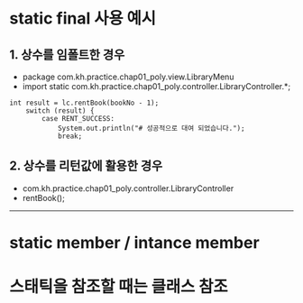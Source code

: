 # static final 사용 예시
## 1. 상수를 임폴트한 경우
- package com.kh.practice.chap01_poly.view.LibraryMenu
- import static com.kh.practice.chap01_poly.controller.LibraryController.*;
``` 상수의 경로를 안 써도 쓸 수 있다.
int result = lc.rentBook(bookNo - 1);
    switch (result) {
        case RENT_SUCCESS:
            System.out.println("# 성공적으로 대여 되었습니다.");
            break;
```

## 2. 상수를 리턴값에 활용한 경우
- com.kh.practice.chap01_poly.controller.LibraryController
- rentBook();

---------------------------------------------------------------------


# static member / intance member

# 스태틱을 참조할 때는 클래스 참조
